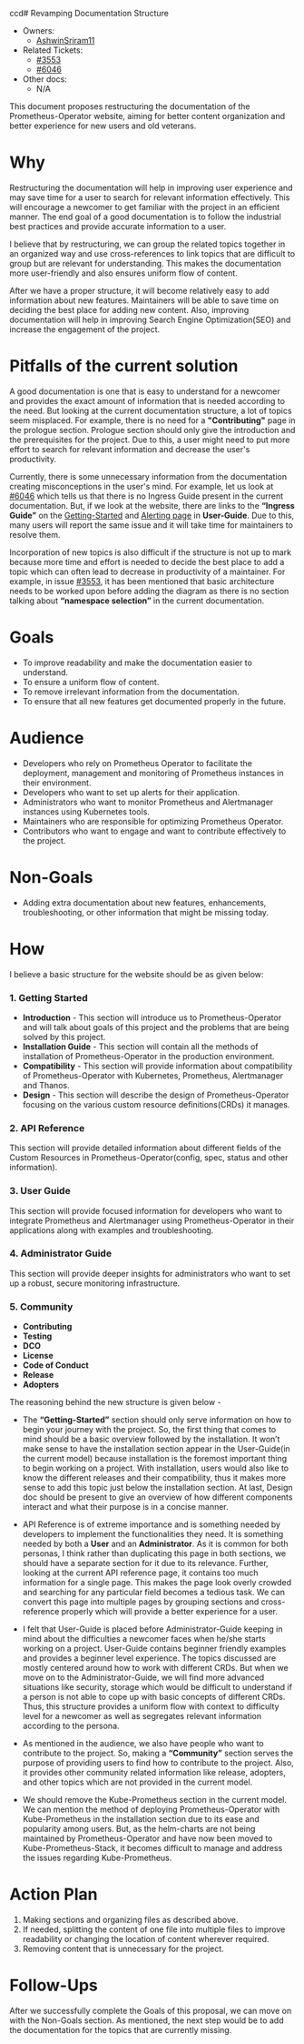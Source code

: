 ccd# Revamping Documentation Structure

- Owners:
  - [AshwinSriram11](https://github.com/AshwinSriram11)
- Related Tickets:
  - [#3553](https://github.com/prometheus-operator/prometheus-operator/issues/3553#issuecomment-726733177)
  - [#6046](https://github.com/prometheus-operator/prometheus-operator/issues/6046)
- Other docs:
  - N/A

This document proposes restructuring the documentation of the Prometheus-Operator website, aiming for better content organization and better experience for new users and old veterans.

# Why

Restructuring the documentation will help in improving user experience and may save time for a user to search for relevant information effectively. This will encourage a newcomer to get familiar with the project in an efficient manner. The end goal of a good documentation is to follow the industrial best practices and provide accurate information to a user. 

I believe that by restructuring, we can group the related topics together in an organized way and use cross-references to link topics that are difficult to group but are relevant for understanding. This makes the documentation more user-friendly and also ensures uniform flow of content.

After we have a proper structure, it will become relatively easy to add information about new features. Maintainers will be able to save time on deciding the best place for adding new content. Also, improving documentation will help in improving Search Engine Optimization(SEO) and increase the engagement of the project.

# Pitfalls of the current solution

A good documentation is one that is easy to understand for a newcomer and provides the exact amount of information that is needed according to the need. But looking at the current documentation structure, a lot of topics seem misplaced. For example, there is no need for a **"Contributing"** page in the prologue section. Prologue section should only give the introduction and the prerequisites for the project. Due to this, a user might need to put more effort to search for relevant information and decrease the user's productivity.

Currently, there is some unnecessary information from the documentation creating misconceptions in the user's mind. For example, let us look at [#6046](https://github.com/prometheus-operator/prometheus-operator/issues/6046) which tells us that there is no Ingress Guide present in the current documentation. But, if we look at the website, there are links to the **“Ingress Guide”** on the [Getting-Started](https://prometheus-operator.dev/docs/user-guides/getting-started/#exposing-the-prometheus-service) and [Alerting page](https://prometheus-operator.dev/docs/user-guides/alerting/#exposing-the-alertmanager-service) in **User-Guide**. Due to this, many users will report the same issue and it will take time for maintainers to resolve them.

Incorporation of new topics is also difficult if the structure is not up to mark because more time and effort is needed to decide the best place to add a topic which can often lead to decrease in productivity of a maintainer. For example, in issue [#3553](https://github.com/prometheus-operator/prometheus-operator/issues/3553#issuecomment-726733177), it has been mentioned that basic architecture needs to be worked upon before adding the diagram as there is no section talking about **“namespace selection”** in the current documentation.

# Goals

* To improve readability and make the documentation easier to understand.
* To ensure a uniform flow of content. 
* To remove irrelevant information from the documentation.
* To ensure that all new features get documented properly in the future.


# Audience

* Developers who rely on Prometheus Operator to facilitate the deployment, management and monitoring of Prometheus instances in their environment.
* Developers who want to set up alerts for their application.
* Administrators who want to monitor Prometheus and Alertmanager instances using Kubernetes tools.
* Maintainers who are responsible for optimizing Prometheus Operator.
* Contributors who want to engage and want to contribute effectively to the project.

# Non-Goals

* Adding extra documentation about new features, enhancements, troubleshooting, or other information that might be missing today. 

# How

I believe a basic structure for the website should be as given below:
### 1. Getting Started
  * **Introduction** - This section will introduce us to Prometheus-Operator and will talk about goals of this project and the problems that are being solved by this project.
  * **Installation Guide** - This section will contain all the methods of installation of Prometheus-Operator in the production environment.
  * **Compatibility** - This section will provide information about compatibility of Prometheus-Operator with Kubernetes, Prometheus, Alertmanager and Thanos.
  * **Design** - This section will describe the design of Prometheus-Operator focusing on the various custom resource definitions(CRDs) it manages. 
### 2. API Reference
   This section will provide detailed information about different fields of the Custom Resources in Prometheus-Operator(config, spec, status and other information).    
### 3. User Guide
   This section will provide focused information for developers who want to integrate Prometheus and Alertmanager using Prometheus-Operator in their applications along with examples and troubleshooting.
### 4. Administrator Guide
   This section will provide deeper insights for administrators who want to set up a robust, secure monitoring infrastructure. 
### 5. Community
  * **Contributing**
  * **Testing**
  * **DCO**
  * **License**
  * **Code of Conduct**
  * **Release**
  * **Adopters**

The reasoning behind the new structure is given below - 

* The **“Getting-Started”** section should only serve information on how to begin your journey with the project. So, the first thing that comes to mind should be a basic overview followed by the installation. It won’t make sense to have the installation section appear in the User-Guide(in the current model) because installation is the foremost important thing to begin working on a project. With installation, users would also like to know the different releases and their compatibility, thus it makes more sense to add this topic just below the installation section. At last, Design doc should be present to give an overview of how different components interact and what their purpose is in a concise manner. 

* API Reference is of extreme importance and is something needed by developers to implement the functionalities they need. It is something needed by both a **User** and an **Administrator**. As it is common for both personas, I think rather than duplicating this page in both sections, we should have a separate section for it due to its relevance. Further, looking at the current API reference page, it contains too much information for a single page. This makes the page look overly crowded and searching for any particular field becomes a tedious task. We can convert this page into multiple pages by grouping sections and cross-reference properly which will provide a better experience for a user.

* I felt that User-Guide is placed before Administrator-Guide keeping in mind about the difficulties a newcomer faces when he/she starts working on a project. User-Guide contains beginner friendly examples and provides a beginner level experience. The topics discussed are mostly centered around how to work with different CRDs. But when we move on to the Administrator-Guide, we will find more advanced situations like security, storage which would be difficult to understand if a person is not able to cope up with basic concepts of different CRDs.
Thus, this structure provides a uniform flow with context to difficulty level for a newcomer as well as segregates relevant information according to the persona.

* As mentioned in the audience, we also have people who want to contribute to the project. So, making a **“Community”** section serves the purpose of providing users to find how to contribute to the project. Also, it provides other community related information like release, adopters, and other topics which are not provided in the current model.

* We should remove the Kube-Prometheus section in the current model. We can mention the method of deploying Prometheus-Operator with Kube-Prometheus in the installation section due to its ease and popularity among users. But, as the helm-charts are not being maintained by Prometheus-Operator and have now been moved to Kube-Prometheus-Stack, it becomes difficult to manage and address the issues regarding Kube-Prometheus. 

# Action Plan

1. Making sections and organizing files as described above.
2. If needed, splitting the content of one file into multiple files to improve readability or changing the location of content wherever required.
3. Removing content that is unnecessary for the project.

# Follow-Ups

After we successfully complete the Goals of this proposal, we can move on with the Non-Goals section. As mentioned, the next step would be to add the documentation for the topics that are currently missing.

